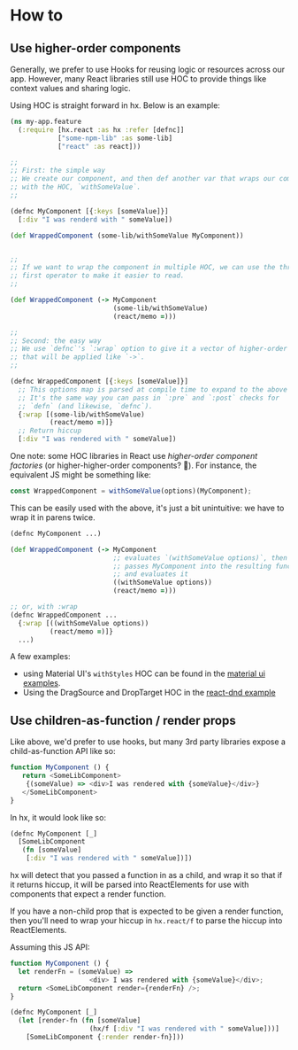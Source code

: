 # How to

## Use higher-order components

Generally, we prefer to use Hooks for reusing logic or resources across our app.
However, many React libraries still use HOC to provide things like context
values and sharing logic.

Using HOC is straight forward in hx. Below is an example:

```clojure
(ns my-app.feature
  (:require [hx.react :as hx :refer [defnc]]
            ["some-npm-lib" :as some-lib]
            ["react" :as react]))

;;
;; First: the simple way
;; We create our component, and then def another var that wraps our component
;; with the HOC, `withSomeValue`.
;;

(defnc MyComponent [{:keys [someValue]}]
  [:div "I was renderd with " someValue])

(def WrappedComponent (some-lib/withSomeValue MyComponent))


;;
;; If we want to wrap the component in multiple HOC, we can use the thread-
;; first operator to make it easier to read.
;;

(def WrappedComponent (-> MyComponent
                          (some-lib/withSomeValue)
                          (react/memo =)))

;;
;; Second: the easy way
;; We use `defnc`'s `:wrap` option to give it a vector of higher-order components
;; that will be applied like `->`.
;;

(defnc WrappedComponent [{:keys [someValue]}]
  ;; This options map is parsed at compile time to expand to the above
  ;; It's the same way you can pass in `:pre` and `:post` checks for
  ;; `defn` (and likewise, `defnc`).
  {:wrap [(some-lib/withSomeValue)
          (react/memo =)]}
  ;; Return hiccup
  [:div "I was rendered with " someValue])
```

One note: some HOC libraries in React use *higher-order component factories*
(or higher-higher-order components? :dizzy:). For instance, the equivalent JS
might be something like:

```javascript
const WrappedComponent = withSomeValue(options)(MyComponent);
```

This can be easily used with the above, it's just a bit unintuitive:
we have to wrap it in parens twice.

```clojure
(defnc MyComponent ...)

(def WrappedComponent (-> MyComponent
                          ;; evaluates `(withSomeValue options)`, then
                          ;; passes MyComponent into the resulting function
                          ;; and evaluates it
                          ((withSomeValue options))
                          (react/memo =)))

;; or, with :wrap
(defnc WrappedComponent ...
  {:wrap [((withSomeValue options))
          (react/memo =)]}
  ...)
```

A few examples:
- using Material UI's `withStyles` HOC can be found in the [material ui examples](../examples/workshop/material.cljs).
- Using the DragSource and DropTarget HOC in the [react-dnd example](../examples/workshop/react_dnd.cljs)

## Use children-as-function / render props

Like above, we'd prefer to use hooks, but many 3rd party libraries expose
a child-as-function API like so:

```javascript
function MyComponent () {
   return <SomeLibComponent>
    {(someValue) => <div>I was rendered with {someValue}</div>}
   </SomeLibComponent>
}
```

In hx, it would look like so:

```clojure
(defnc MyComponent [_]
  [SomeLibComponent
   (fn [someValue]
    [:div "I was rendered with " someValue])])
```

hx will detect that you passed a function in as a child, and wrap it
so that if it returns hiccup, it will be parsed into ReactElements for use
with components that expect a render function.

If you have a non-child prop that is expected to be given a render function,
then you'll need to wrap your hiccup in `hx.react/f` to parse the hiccup
into ReactElements.

Assuming this JS API:

```javascript
function MyComponent () {
  let renderFn = (someValue) =>
                    <div> I was rendered with {someValue}</div>;
  return <SomeLibComponent render={renderFn} />;
}
```

```clojure
(defnc MyComponent [_]
  (let [render-fn (fn [someValue] 
                    (hx/f [:div "I was rendered with " someValue]))]
    [SomeLibComponent {:render render-fn}]))
```
